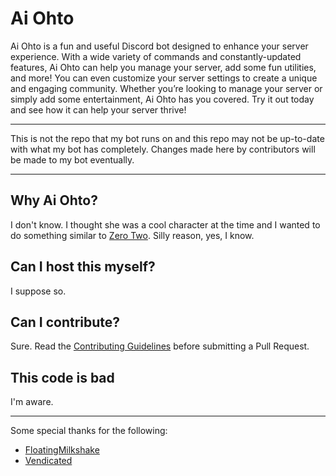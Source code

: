 # Ai Ohto

Ai Ohto is a fun and useful Discord bot designed to enhance your server experience. With a wide variety of commands and
constantly-updated features, Ai Ohto can help you manage your server, add some fun utilities, and more! You can even
customize your server settings to create a unique and engaging community. Whether you’re looking to manage your server
or simply add some entertainment, Ai Ohto has you covered. Try it out today and see how it can help your server thrive!

---

This is not the repo that my bot runs on and this repo may not be up-to-date with what my bot has completely. Changes
made here by contributors will be made to my bot eventually.

---

## Why Ai Ohto?

I don't know. I thought she was a cool character at the time and I wanted to do something similar
to [Zero Two](https://zerotwo.bot/). Silly reason, yes, I know.

## Can I host this myself?

I suppose so.

## Can I contribute?

Sure. Read the [Contributing Guidelines](CONTRIBUTING.md) before submitting a Pull Request.

## This code is bad

I'm aware.

---

Some special thanks for the following:

-   [FloatingMilkshake](https://github.com/FloatingMilkshake)
-   [Vendicated](https://github.com/Vendicated/)

